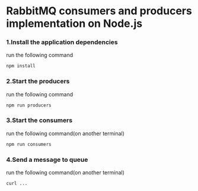 # RabbitMQ consumers and producers implementation on Node.js

### 1.Install the application dependencies

run the following command

```bash
npm install
```

### 2.Start the producers

run the following command

```bash
npm run producers
```

### 3.Start the consumers

run the following command(on another terminal)

```bash
npm run consumers
```

### 4.Send a message to queue

run the following command(on another terminal)

```bash
curl ...
```

